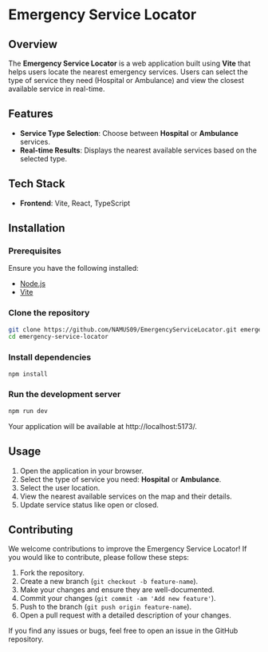 # Emergency Service Locator

## Overview

The **Emergency Service Locator** is a web application built using **Vite** that helps users locate the nearest emergency services. Users can select the type of service they need (Hospital or Ambulance) and view the closest available service in real-time.

## Features

- **Service Type Selection**: Choose between **Hospital** or **Ambulance** services.
- **Real-time Results**: Displays the nearest available services based on the selected type.

## Tech Stack

- **Frontend**: Vite, React, TypeScript

## Installation

### Prerequisites

Ensure you have the following installed:

- [Node.js](https://nodejs.org/)
- [Vite](https://vitejs.dev/)

### Clone the repository

```bash
git clone https://github.com/NAMUS09/EmergencyServiceLocator.git emergency-service-locator
cd emergency-service-locator
```

### Install dependencies

```bash
npm install
```

### Run the development server

```bash
npm run dev
```

Your application will be available at http://localhost:5173/.

## Usage

1. Open the application in your browser.
2. Select the type of service you need: **Hospital** or **Ambulance**.
3. Select the user location.
4. View the nearest available services on the map and their details.
5. Update service status like open or closed.

## Contributing

We welcome contributions to improve the Emergency Service Locator! If you would like to contribute, please follow these steps:

1. Fork the repository.
2. Create a new branch (`git checkout -b feature-name`).
3. Make your changes and ensure they are well-documented.
4. Commit your changes (`git commit -am 'Add new feature'`).
5. Push to the branch (`git push origin feature-name`).
6. Open a pull request with a detailed description of your changes.

If you find any issues or bugs, feel free to open an issue in the GitHub repository.
